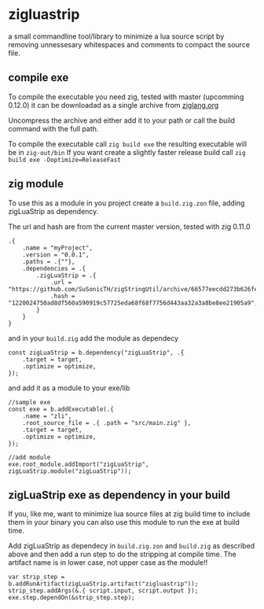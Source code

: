# zigluastrip
a small commandline tool/library to minimize a lua source script by removing unnessesary whitespaces and comments to compact the source file.

## compile exe
To compile the executable you need zig, tested with master (upcomming 0.12.0) it can be downloadad as a single archive from [ziglang.org](https://ziglang.org/download/)

Uncompress the archive and either add it to your path or call the build command with the full path.

To compile the executable call `zig build exe` the resulting executable will be in `zig-out/bin` If you want create a slightly faster release build call `zig build exe -Doptimize=ReleaseFast`

## zig module
To use this as a module in you project create a `build.zig.zon` file, adding zigLuaStrip as dependency.

The url and hash are from the current master version, tested with zig 0.11.0

```zig
.{ 
    .name = "myProject", 
    .version = "0.0.1", 
    .paths = .{""},
    .dependencies = .{ 
        .zigLuaStrip = .{
            .url = "https://github.com/SuSonicTH/zigStringUtil/archive/66577eecdd273b626fe59b6d46b3349331fda632.tar.gz",
            .hash = "1220024750ad8df560a590919c57725eda68f68f7756d443aa32a3a8be8ee21905a9",
        } 
    } 
}
```

and in your `build.zig` add the module as dependecy
```zig
const zigLuaStrip = b.dependency("zigLuaStrip", .{
    .target = target,
    .optimize = optimize,
});
```

and add it as a module to your exe/lib
```zig
//sample exe
const exe = b.addExecutable(.{
    .name = "zli",
    .root_source_file = .{ .path = "src/main.zig" },
    .target = target,
    .optimize = optimize,
});

//add module
exe.root_module.addImport("zigLuaStrip", zigLuaStrip.module("zigLuaStrip"));
```

## zigLuaStrip exe as dependency in your build
If you, like me, want to minimize lua source files at zig build time to include them in your binary you can also use this module to run the exe at build time.

Add zigLuaStrip as dependecy in `build.zig.zon` and `build.zig` as described above and then add a run step to do the stripping at compile time.
The artifact name is in lower case, not upper case as the module!!

```zig
var strip_step = b.addRunArtifact(zigLuaStrip.artifact("zigluastrip"));
strip_step.addArgs(&.{ script.input, script.output });
exe.step.dependOn(&strip_step.step);
```
